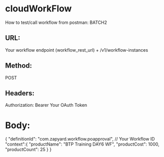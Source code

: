 # cloudWorkFlow

How to test/call workflow from postman: BATCH2

## URL:
Your workflow endpoint (workflow_rest_url) + /v1/workflow-instances

## Method:
POST

## Headers:
Authorization: Bearer Your OAuth Token
  
# Body:
  {
    "definitionId": "com.zapyard.workflow.poapproval", // Your Workflow ID
    "context":{
        "productName": "BTP Training DAY6 WF",
        "productCost": 1000,
        "productCount": 25
    }
}
